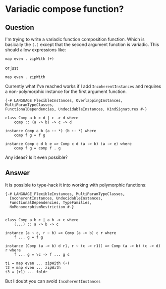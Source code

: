 
# Variadic compose function?

## Question
        
I'm trying to write a variadic function composition function. Which is basically the `(.)` except that the second argument function is variadic. This should allow expressions like:

    map even . zipWith (+)
    

or just

    map even . zipWith
    

Currently what I've reached works if I add `IncoherentInstances` and requires a non-polymorphic instance for the first argument function.

    {-# LANGUAGE FlexibleInstances, OverlappingInstances, MultiParamTypeClasses, 
    FunctionalDependencies, UndecidableInstances, KindSignatures #-}
    
    class Comp a b c d | c -> d where
        comp :: (a -> b) -> c -> d
    
    instance Comp a b (a :: *) (b :: *) where
        comp f g = f g
    
    instance Comp c d b e => Comp c d (a -> b) (a -> e) where
        comp f g = comp f . g
    

Any ideas? Is it even possible?

## Answer
        
It is possible to type-hack it into working with polymorphic functions:

    {-# LANGUAGE FlexibleInstances, MultiParamTypeClasses,
      IncoherentInstances, UndecidableInstances,
      FunctionalDependencies, TypeFamilies,
      NoMonomorphismRestriction #-}
    
    
    class Comp a b c | a b -> c where
        (...) :: a -> b -> c
    
    instance (a ~ c, r ~ b) => Comp (a -> b) c r where
        f ... g = f g
    
    instance (Comp (a -> b) d r1, r ~ (c -> r1)) => Comp (a -> b) (c -> d) r where
        f ... g = \c -> f ... g c
    
    t1 = map even ... zipWith (+)
    t2 = map even ... zipWith
    t3 = (+1) ... foldr
    

But I doubt you can avoid `IncoherentInstances`

